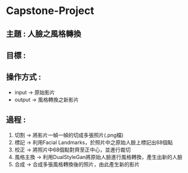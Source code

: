 # Capstone-Project
## 主題 : 人臉之風格轉換
## 目標 : 
## 操作方式 : 
- input -> 原始影片 
- output -> 風格轉換之新影片 
## 過程 : 
1. 切割 -> 將影片一幀一幀的切成多張照片(.png檔)
2. 標記 -> 利用Facial Landmarks，於照片中之原始人臉上標記出68個點
3. 校正 -> 將照片中68個點對齊至正中心，並進行裁切
4. 風格主換 -> 利用DualStyleGan將原始人臉進行風格轉換，產生出新的人臉
5. 合成 -> 合成多張風格轉換後的照片，由此產生新的影片
